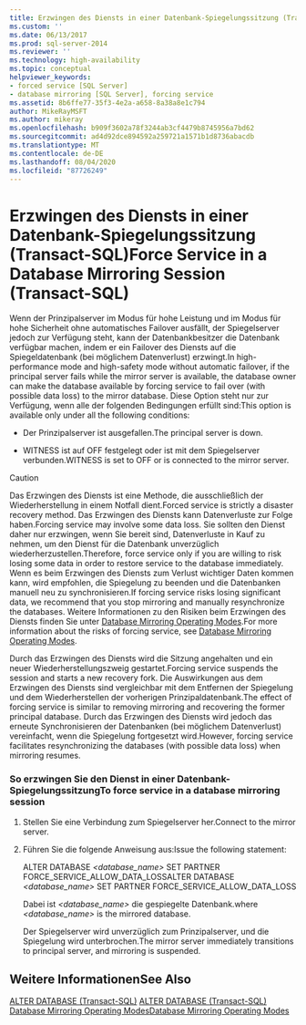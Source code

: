 ```yaml
---
title: Erzwingen des Diensts in einer Datenbank-Spiegelungssitzung (Transact-SQL) | Microsoft-Dokumentation
ms.custom: ''
ms.date: 06/13/2017
ms.prod: sql-server-2014
ms.reviewer: ''
ms.technology: high-availability
ms.topic: conceptual
helpviewer_keywords:
- forced service [SQL Server]
- database mirroring [SQL Server], forcing service
ms.assetid: 8b6ffe77-35f3-4e2a-a658-8a38a8e1c794
author: MikeRayMSFT
ms.author: mikeray
ms.openlocfilehash: b909f3602a78f3244ab3cf4479b8745956a7bd62
ms.sourcegitcommit: ad4d92dce894592a259721a1571b1d8736abacdb
ms.translationtype: MT
ms.contentlocale: de-DE
ms.lasthandoff: 08/04/2020
ms.locfileid: "87726249"
---
```

# <a name="force-service-in-a-database-mirroring-session-transact-sql"></a><span data-ttu-id="367d3-102">Erzwingen des Diensts in einer Datenbank-Spiegelungssitzung (Transact-SQL)</span><span class="sxs-lookup"><span data-stu-id="367d3-102">Force Service in a Database Mirroring Session (Transact-SQL)</span></span>
  <span data-ttu-id="367d3-103">Wenn der Prinzipalserver im Modus für hohe Leistung und im Modus für hohe Sicherheit ohne automatisches Failover ausfällt, der Spiegelserver jedoch zur Verfügung steht, kann der Datenbankbesitzer die Datenbank verfügbar machen, indem er ein Failover des Diensts auf die Spiegeldatenbank (bei möglichem Datenverlust) erzwingt.</span><span class="sxs-lookup"><span data-stu-id="367d3-103">In high-performance mode and high-safety mode without automatic failover, if the principal server fails while the mirror server is available, the database owner can make the database available by forcing service to fail over (with possible data loss) to the mirror database.</span></span> <span data-ttu-id="367d3-104">Diese Option steht nur zur Verfügung, wenn alle der folgenden Bedingungen erfüllt sind:</span><span class="sxs-lookup"><span data-stu-id="367d3-104">This option is available only under all the following conditions:</span></span>  
  
-   <span data-ttu-id="367d3-105">Der Prinzipalserver ist ausgefallen.</span><span class="sxs-lookup"><span data-stu-id="367d3-105">The principal server is down.</span></span>  
  
-   <span data-ttu-id="367d3-106">WITNESS ist auf OFF festgelegt oder ist mit dem Spiegelserver verbunden.</span><span class="sxs-lookup"><span data-stu-id="367d3-106">WITNESS is set to OFF or is connected to the mirror server.</span></span>  
  
> [!CAUTION]  
>  <span data-ttu-id="367d3-107">Das Erzwingen des Diensts ist eine Methode, die ausschließlich der Wiederherstellung in einem Notfall dient.</span><span class="sxs-lookup"><span data-stu-id="367d3-107">Forced service is strictly a disaster recovery method.</span></span> <span data-ttu-id="367d3-108">Das Erzwingen des Diensts kann Datenverluste zur Folge haben.</span><span class="sxs-lookup"><span data-stu-id="367d3-108">Forcing service may involve some data loss.</span></span> <span data-ttu-id="367d3-109">Sie sollten den Dienst daher nur erzwingen, wenn Sie bereit sind, Datenverluste in Kauf zu nehmen, um den Dienst für die Datenbank unverzüglich wiederherzustellen.</span><span class="sxs-lookup"><span data-stu-id="367d3-109">Therefore, force service only if you are willing to risk losing some data in order to restore service to the database immediately.</span></span> <span data-ttu-id="367d3-110">Wenn es beim Erzwingen des Diensts zum Verlust wichtiger Daten kommen kann, wird empfohlen, die Spiegelung zu beenden und die Datenbanken manuell neu zu synchronisieren.</span><span class="sxs-lookup"><span data-stu-id="367d3-110">If forcing service risks losing significant data, we recommend that you stop mirroring and manually resynchronize the databases.</span></span> <span data-ttu-id="367d3-111">Weitere Informationen zu den Risiken beim Erzwingen des Diensts finden Sie unter [Database Mirroring Operating Modes](database-mirroring-operating-modes.md).</span><span class="sxs-lookup"><span data-stu-id="367d3-111">For more information about the risks of forcing service, see [Database Mirroring Operating Modes](database-mirroring-operating-modes.md).</span></span>  
  
 <span data-ttu-id="367d3-112">Durch das Erzwingen des Diensts wird die Sitzung angehalten und ein neuer Wiederherstellungszweig gestartet.</span><span class="sxs-lookup"><span data-stu-id="367d3-112">Forcing service suspends the session and starts a new recovery fork.</span></span> <span data-ttu-id="367d3-113">Die Auswirkungen aus dem Erzwingen des Diensts sind vergleichbar mit dem Entfernen der Spiegelung und dem Wiederherstellen der vorherigen Prinzipaldatenbank.</span><span class="sxs-lookup"><span data-stu-id="367d3-113">The effect of forcing service is similar to removing mirroring and recovering the former principal database.</span></span> <span data-ttu-id="367d3-114">Durch das Erzwingen des Diensts wird jedoch das erneute Synchronisieren der Datenbanken (bei möglichem Datenverlust) vereinfacht, wenn die Spiegelung fortgesetzt wird.</span><span class="sxs-lookup"><span data-stu-id="367d3-114">However, forcing service facilitates resynchronizing the databases (with possible data loss) when mirroring resumes.</span></span>  
  
### <a name="to-force-service-in-a-database-mirroring-session"></a><span data-ttu-id="367d3-115">So erzwingen Sie den Dienst in einer Datenbank-Spiegelungssitzung</span><span class="sxs-lookup"><span data-stu-id="367d3-115">To force service in a database mirroring session</span></span>  
  
1.  <span data-ttu-id="367d3-116">Stellen Sie eine Verbindung zum Spiegelserver her.</span><span class="sxs-lookup"><span data-stu-id="367d3-116">Connect to the mirror server.</span></span>  
  
2.  <span data-ttu-id="367d3-117">Führen Sie die folgende Anweisung aus:</span><span class="sxs-lookup"><span data-stu-id="367d3-117">Issue the following statement:</span></span>  
  
     <span data-ttu-id="367d3-118">ALTER DATABASE *<database_name>* SET PARTNER FORCE_SERVICE_ALLOW_DATA_LOSS</span><span class="sxs-lookup"><span data-stu-id="367d3-118">ALTER DATABASE *<database_name>* SET PARTNER FORCE_SERVICE_ALLOW_DATA_LOSS</span></span>  
  
     <span data-ttu-id="367d3-119">Dabei ist *<database_name>* die gespiegelte Datenbank.</span><span class="sxs-lookup"><span data-stu-id="367d3-119">where *<database_name>* is the mirrored database.</span></span>  
  
     <span data-ttu-id="367d3-120">Der Spiegelserver wird unverzüglich zum Prinzipalserver, und die Spiegelung wird unterbrochen.</span><span class="sxs-lookup"><span data-stu-id="367d3-120">The mirror server immediately transitions to principal server, and mirroring is suspended.</span></span>  
  
## <a name="see-also"></a><span data-ttu-id="367d3-121">Weitere Informationen</span><span class="sxs-lookup"><span data-stu-id="367d3-121">See Also</span></span>  
 <span data-ttu-id="367d3-122">[ALTER DATABASE &#40;Transact-SQL&#41;](/sql/t-sql/statements/alter-database-transact-sql) </span><span class="sxs-lookup"><span data-stu-id="367d3-122">[ALTER DATABASE &#40;Transact-SQL&#41;](/sql/t-sql/statements/alter-database-transact-sql) </span></span>  
 [<span data-ttu-id="367d3-123">Database Mirroring Operating Modes</span><span class="sxs-lookup"><span data-stu-id="367d3-123">Database Mirroring Operating Modes</span></span>](database-mirroring-operating-modes.md)  
  
  
